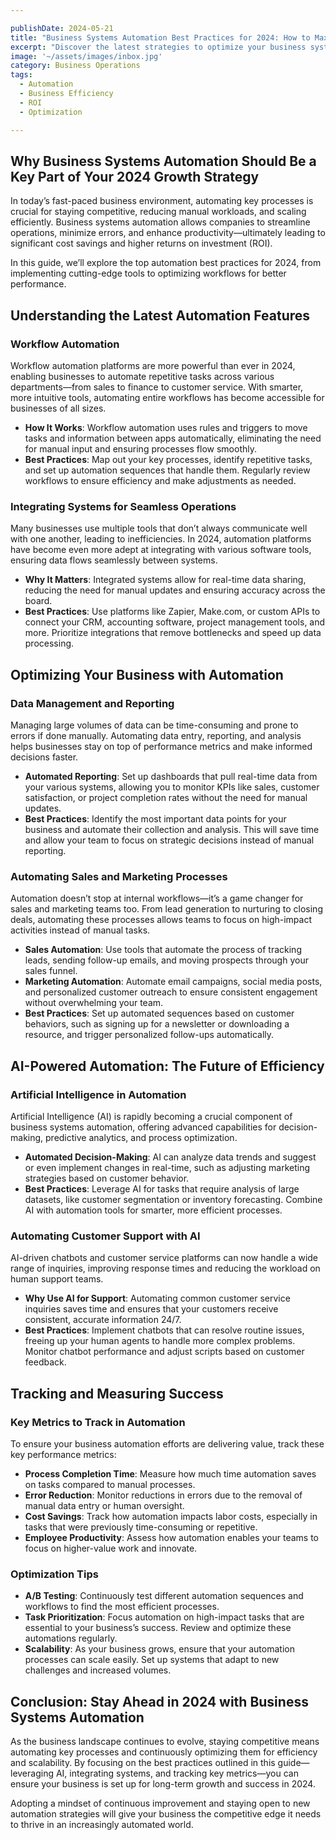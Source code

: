 ```yaml
---

publishDate: 2024-05-21  
title: "Business Systems Automation Best Practices for 2024: How to Maximize Efficiency and ROI"  
excerpt: "Discover the latest strategies to optimize your business systems through automation, streamline operations, and achieve higher returns in 2024."  
image: '~/assets/images/inbox.jpg'  
category: Business Operations  
tags:  
  - Automation  
  - Business Efficiency  
  - ROI  
  - Optimization  

---
```


## Why Business Systems Automation Should Be a Key Part of Your 2024 Growth Strategy

In today’s fast-paced business environment, automating key processes is crucial for staying competitive, reducing manual workloads, and scaling efficiently. Business systems automation allows companies to streamline operations, minimize errors, and enhance productivity—ultimately leading to significant cost savings and higher returns on investment (ROI).

In this guide, we’ll explore the top automation best practices for 2024, from implementing cutting-edge tools to optimizing workflows for better performance.

## Understanding the Latest Automation Features

### Workflow Automation

Workflow automation platforms are more powerful than ever in 2024, enabling businesses to automate repetitive tasks across various departments—from sales to finance to customer service. With smarter, more intuitive tools, automating entire workflows has become accessible for businesses of all sizes.

- **How It Works**: Workflow automation uses rules and triggers to move tasks and information between apps automatically, eliminating the need for manual input and ensuring processes flow smoothly.
- **Best Practices**: Map out your key processes, identify repetitive tasks, and set up automation sequences that handle them. Regularly review workflows to ensure efficiency and make adjustments as needed.

### Integrating Systems for Seamless Operations

Many businesses use multiple tools that don’t always communicate well with one another, leading to inefficiencies. In 2024, automation platforms have become even more adept at integrating with various software tools, ensuring data flows seamlessly between systems.

- **Why It Matters**: Integrated systems allow for real-time data sharing, reducing the need for manual updates and ensuring accuracy across the board.
- **Best Practices**: Use platforms like Zapier, Make.com, or custom APIs to connect your CRM, accounting software, project management tools, and more. Prioritize integrations that remove bottlenecks and speed up data processing.

## Optimizing Your Business with Automation

### Data Management and Reporting

Managing large volumes of data can be time-consuming and prone to errors if done manually. Automating data entry, reporting, and analysis helps businesses stay on top of performance metrics and make informed decisions faster.

- **Automated Reporting**: Set up dashboards that pull real-time data from your various systems, allowing you to monitor KPIs like sales, customer satisfaction, or project completion rates without the need for manual updates.
- **Best Practices**: Identify the most important data points for your business and automate their collection and analysis. This will save time and allow your team to focus on strategic decisions instead of manual reporting.

### Automating Sales and Marketing Processes

Automation doesn’t stop at internal workflows—it’s a game changer for sales and marketing teams too. From lead generation to nurturing to closing deals, automating these processes allows teams to focus on high-impact activities instead of manual tasks.

- **Sales Automation**: Use tools that automate the process of tracking leads, sending follow-up emails, and moving prospects through your sales funnel.
- **Marketing Automation**: Automate email campaigns, social media posts, and personalized customer outreach to ensure consistent engagement without overwhelming your team.
- **Best Practices**: Set up automated sequences based on customer behaviors, such as signing up for a newsletter or downloading a resource, and trigger personalized follow-ups automatically.

## AI-Powered Automation: The Future of Efficiency

### Artificial Intelligence in Automation

Artificial Intelligence (AI) is rapidly becoming a crucial component of business systems automation, offering advanced capabilities for decision-making, predictive analytics, and process optimization.

- **Automated Decision-Making**: AI can analyze data trends and suggest or even implement changes in real-time, such as adjusting marketing strategies based on customer behavior.
- **Best Practices**: Leverage AI for tasks that require analysis of large datasets, like customer segmentation or inventory forecasting. Combine AI with automation tools for smarter, more efficient processes.

### Automating Customer Support with AI

AI-driven chatbots and customer service platforms can now handle a wide range of inquiries, improving response times and reducing the workload on human support teams.

- **Why Use AI for Support**: Automating common customer service inquiries saves time and ensures that your customers receive consistent, accurate information 24/7.
- **Best Practices**: Implement chatbots that can resolve routine issues, freeing up your human agents to handle more complex problems. Monitor chatbot performance and adjust scripts based on customer feedback.

## Tracking and Measuring Success

### Key Metrics to Track in Automation

To ensure your business automation efforts are delivering value, track these key performance metrics:

- **Process Completion Time**: Measure how much time automation saves on tasks compared to manual processes.
- **Error Reduction**: Monitor reductions in errors due to the removal of manual data entry or human oversight.
- **Cost Savings**: Track how automation impacts labor costs, especially in tasks that were previously time-consuming or repetitive.
- **Employee Productivity**: Assess how automation enables your teams to focus on higher-value work and innovate.

### Optimization Tips

- **A/B Testing**: Continuously test different automation sequences and workflows to find the most efficient processes.
- **Task Prioritization**: Focus automation on high-impact tasks that are essential to your business’s success. Review and optimize these automations regularly.
- **Scalability**: As your business grows, ensure that your automation processes can scale easily. Set up systems that adapt to new challenges and increased volumes.

## Conclusion: Stay Ahead in 2024 with Business Systems Automation

As the business landscape continues to evolve, staying competitive means automating key processes and continuously optimizing them for efficiency and scalability. By focusing on the best practices outlined in this guide—leveraging AI, integrating systems, and tracking key metrics—you can ensure your business is set up for long-term growth and success in 2024.

Adopting a mindset of continuous improvement and staying open to new automation strategies will give your business the competitive edge it needs to thrive in an increasingly automated world.